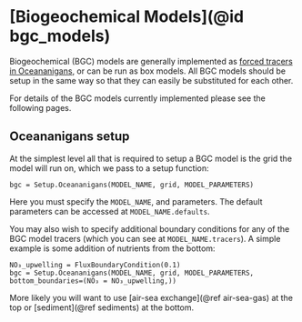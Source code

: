 # [Biogeochemical Models](@id bgc_models)

Biogeochemical (BGC) models are generally implemented as [forced tracers in Oceananigans](https://clima.github.io/OceananigansDocumentation/stable/model_setup/tracers/), or can be run as box models. All BGC models should be setup in the same way so that they can easily be substituted for each other.

For details of the BGC models currently implemented please see the following pages.

## Oceananigans setup
At the simplest level all that is required to setup a BGC model is the grid the model will run on, which we pass to a setup function:
```
bgc = Setup.Oceananigans(MODEL_NAME, grid, MODEL_PARAMETERS) 
```
Here you must specify the `MODEL_NAME`, and parameters. The default parameters can be accessed at `MODEL_NAME.defaults`.

You may also wish to specify additional boundary conditions for any of the BGC model tracers (which you can see at `MODEL_NAME.tracers`). A simple example is some addition of nutrients from the bottom:
```
NO₃_upwelling = FluxBoundaryCondition(0.1)
bgc = Setup.Oceananigans(MODEL_NAME, grid, MODEL_PARAMETERS, bottom_boundaries=(NO₃ = NO₃_upwelling,)) 
```

More likely you will want to use [air-sea exchange](@ref air-sea-gas) at the top or [sediment](@ref sediments) at the bottom.
